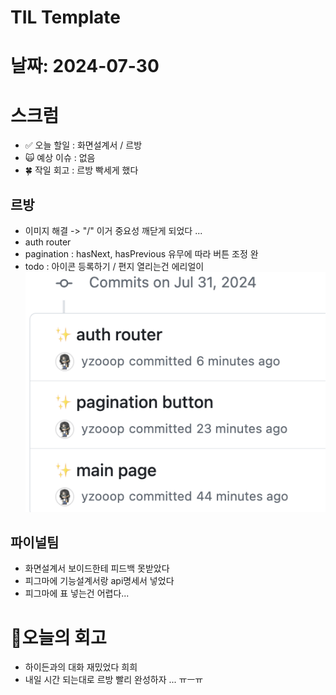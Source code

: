# TIL Template

# 날짜: 2024-07-30

# 스크럼
- ✅ 오늘 할일 : 화면설계서 / 르방
- 🙀 예상 이슈 : 없음
- 🍀 작일 회고 : 르방 빡세게 했다

## 르방
- 이미지 해결 -> "/" 이거 중요성 깨닫게 되었다 ... 
- auth router
- pagination : hasNext, hasPrevious 유무에 따라 버튼 조정 완
- todo : 아이콘 등록하기 / 편지 열리는건 에리얼이
![alt text](image-21.png)

## 파이널팀
- 화면설계서 보이드한테 피드백 못받았다
- 피그마에 기능설계서랑 api명세서 넣었다 
- 피그마에 표 넣는건 어렵다...

# 🎱오늘의 회고
- 하이든과의 대화 재밌었다 희희
- 내일 시간 되는대로 르방 빨리 완성하자 ... ㅠㅡㅠ